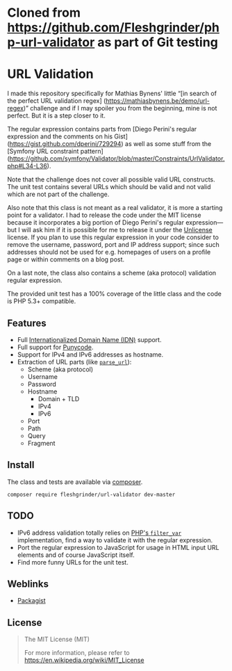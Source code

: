 # Cloned from https://github.com/Fleshgrinder/php-url-validator as part of Git testing 

# URL Validation
I made this repository specifically for Mathias Bynens' little “[in search of the perfect URL validation regex]
(https://mathiasbynens.be/demo/url-regex)” challenge and if I may spoiler you from the beginning, mine is not
perfect. But it is a step closer to it.

The regular expression contains parts from [Diego Perini's regular expression and the comments on his Gist]
(https://gist.github.com/dperini/729294) as well as some stuff from the [Symfony URL constraint pattern]
(https://github.com/symfony/Validator/blob/master/Constraints/UrlValidator.php#L34-L36).

Note that the challenge does not cover all possible valid URL constructs. The unit test contains several URLs which
should be valid and not valid which are not part of the challenge.

Also note that this class is not meant as a real validator, it is more a starting point for a validator. I had to
release the code under the MIT license because it incorporates a big portion of Diego Perini's regular expression—but I
will ask him if it is possible for me to release it under the [Unlicense](http://unlicense.org) license. If you plan to
use this regular expression in your code consider to remove the username, password, port and IP address support; since
such addresses should not be used for e.g. homepages of users on a profile page or within comments on a blog post.

On a last note, the class also contains a scheme (aka protocol) validation regular expression.

The provided unit test has a 100% coverage of the little class and the code is PHP 5.3+ compatible.

## Features
* Full [Internationalized Domain Name (IDN)](https://en.wikipedia.org/wiki/Internationalized_domain_name) support.
* Full support for [Punycode](https://en.wikipedia.org/wiki/Punycode).
* Support for IPv4 and IPv6 addresses as hostname.
* Extraction of URL parts (like [`parse_url`](https://php.net/parse-url)):
  * Scheme (aka protocol)
  * Username
  * Password
  * Hostname
    * Domain + TLD
    * IPv4
    * IPv6
  * Port
  * Path
  * Query
  * Fragment

## Install
The class and tests are available via [composer](https://getcomposer.org/).

```shell
composer require fleshgrinder/url-validator dev-master
```

## TODO
* IPv6 address validation totally relies on [PHP's `filter_var`](https://php.net/filter-var) implementation, find a way 
  to validate it with the regular expression.
* Port the regular expression to JavaScript for usage in HTML input URL elements and of course JavaScript itself.
* Find more funny URLs for the unit test.

## Weblinks
- [Packagist](https://packagist.org/packages/fleshgrinder/url-validator)

## License
> The MIT License (MIT)
>
> For more information, please refer to <https://en.wikipedia.org/wiki/MIT_License>
